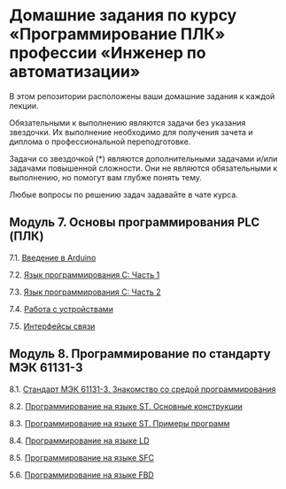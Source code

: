 # Домашние задания по курсу «Программирование ПЛК» профессии «Инженер по автоматизации»


В этом репозитории расположены ваши домашние задания к каждой лекции. 

Обязательными к выполнению являются задачи без указания звездочки. Их выполнение необходимо для получения зачета и диплома о профессиональной переподготовке.

Задачи со звездочкой (*) являются дополнительными задачами и/или задачами повышенной сложности. Они не являются обязательными к выполнению, но помогут вам глубже понять тему.

Любые вопросы по решению задач задавайте в чате курса.


## Модуль 7. Основы программирования PLC (ПЛК)

7.1. [Введение в Arduino](7.1/)  

7.2. [Язык программирования С: Часть 1](7.2/)  

7.3. [Язык программирования С: Часть 2](7.3/)  

7.4. [Работа с устройствами](7.4/)  

7.5. [Интерфейсы связи](7.5/)  

## Модуль 8. Программирование по стандарту МЭК 61131-3

8.1. [Стандарт МЭК 61131-3. Знакомство со средой программирования](8.1/)  

8.2. [Программирование на языке ST. Основные конструкции](8.2/)  

8.3. [Программирование на языке ST. Примеры программ](8.3/)

8.4. [Программирование на языке LD](8.4/)  

8.5. [Программирование на языке SFC](8.5/)  

5.6. [Программирование на языке FBD](5.6/)
